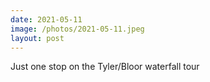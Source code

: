 ```yaml
---
date: 2021-05-11
image: /photos/2021-05-11.jpeg
layout: post
---
```


Just one stop on the Tyler/Bloor waterfall tour
